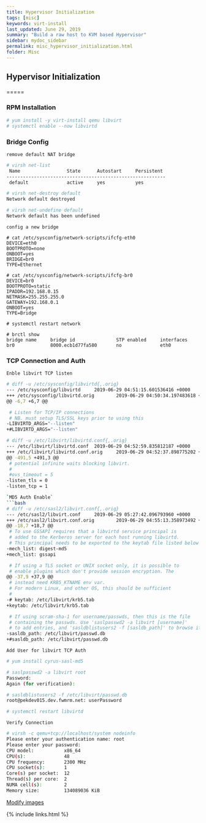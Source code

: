 ```yaml
---
title: Hypervisor Initialization
tags: [misc]
keywords: virt-install
last_updated: June 29, 2019
summary: "Build a raw host to KVM based Hypervisor"
sidebar: mydoc_sidebar
permalink: misc_hypervisor_initialization.html
folder: Misc
---
```


## Hypervisor Initialization
=====

### RPM Installation

```bash
# yum install -y virt-install qemu libvirt
# systemctl enable --now libvirtd
```

### Bridge Config

`remove default NAT bridge`
```bash
# virsh net-list
 Name                 State      Autostart     Persistent
----------------------------------------------------------
 default              active     yes           yes

# virsh net-destroy default
Network default destroyed

# virsh net-undefine default
Network default has been undefined
```

`config a new bridge`
```
# cat /etc/sysconfig/network-scripts/ifcfg-eth0
DEVICE=eth0
BOOTPROTO=none
ONBOOT=yes
BRIDGE=br0
TYPE=Ethernet

# cat /etc/sysconfig/network-scripts/ifcfg-br0
DEVICE=br0
BOOTPROTO=static
IPADDR=192.168.0.15
NETMASK=255.255.255.0
GATEWAY=192.168.0.1
ONBOOT=yes
TYPE=Bridge

# systemctl restart network

# brctl show
bridge name     bridge id               STP enabled     interfaces
br0             8000.ecb1d77fa580       no              eth0
```

### TCP Connection and Auth 

`Enble libvirt TCP listen`
```bash
# diff -u /etc/sysconfig/libvirtd{,.orig}
--- /etc/sysconfig/libvirtd     2019-06-29 04:51:15.601536416 +0000
+++ /etc/sysconfig/libvirtd.orig        2019-06-29 04:50:34.197483618 +0000
@@ -6,7 +6,7 @@

 # Listen for TCP/IP connections
 # NB. must setup TLS/SSL keys prior to using this
-LIBVIRTD_ARGS="--listen"
+#LIBVIRTD_ARGS="--listen"

# diff -u /etc/libvirt/libvirtd.conf{,.orig}
--- /etc/libvirt/libvirtd.conf  2019-06-29 04:52:59.835812187 +0000
+++ /etc/libvirt/libvirtd.conf.orig     2019-06-29 04:52:37.898775202 +0000
@@ -491,5 +491,3 @@
 # potential infinite waits blocking libvirt.
 #
 #ovs_timeout = 5
-listen_tls = 0
-listen_tcp = 1

`MD5 Auth Enable`
```bash
# diff -u /etc/sasl2/libvirt.conf{,.orig}
--- /etc/sasl2/libvirt.conf     2019-06-29 05:27:42.096793960 +0000
+++ /etc/sasl2/libvirt.conf.orig        2019-06-29 04:55:13.358973492 +0000
@@ -18,7 +18,7 @@
 # To use GSSAPI requires that a libvirtd service principal is
 # added to the Kerberos server for each host running libvirtd.
 # This principal needs to be exported to the keytab file listed below
-mech_list: digest-md5
+mech_list: gssapi

 # If using a TLS socket or UNIX socket only, it is possible to
 # enable plugins which don't provide session encryption. The
@@ -37,9 +37,9 @@
 # instead need KRB5_KTNAME env var.
 # For modern Linux, and other OS, this should be sufficient
 #
-# keytab: /etc/libvirt/krb5.tab
+keytab: /etc/libvirt/krb5.tab

 # If using scram-sha-1 for username/passwds, then this is the file
 # containing the passwds. Use 'saslpasswd2 -a libvirt [username]'
 # to add entries, and 'sasldblistusers2 -f [sasldb_path]' to browse it
-sasldb_path: /etc/libvirt/passwd.db
+#sasldb_path: /etc/libvirt/passwd.db
```

`Add User for libvirt TCP Auth`
```bash
# yum install cyrus-sasl-md5

# saslpasswd2 -a libvirt root
Password:
Again (for verification):

# sasldblistusers2 -f /etc/libvirt/passwd.db
root@pekdev015.dev.fwmrm.net: userPassword

# systemctl restart libvirtd
```

`Verify Connection`
```bash
# virsh -c qemu+tcp://localhost/system nodeinfo
Please enter your authentication name: root
Please enter your password:
CPU model:           x86_64
CPU(s):              48
CPU frequency:       2300 MHz
CPU socket(s):       1
Core(s) per socket:  12
Thread(s) per core:  2
NUMA cell(s):        2
Memory size:         134089036 KiB
```

[Modify images](https://docs.openstack.org/image-guide/modify-images.html)

{% include links.html %}
